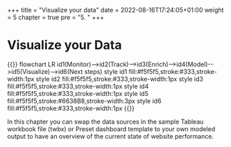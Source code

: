 +++
title = "Visualize your data"
date = 2022-08-16T17:24:05+01:00
weight = 5
chapter = true
pre = "5. "
+++


# Visualize your Data

{{<mermaid>}}
flowchart LR
    id1(Monitor)-->id2(Track)-->id3(Enrich)-->id4(Model)-->id5(Visualize)-->id6(Next steps)
    style id1 fill:#f5f5f5,stroke:#333,stroke-width:1px
    style id2 fill:#f5f5f5,stroke:#333,stroke-width:1px
    style id3 fill:#f5f5f5,stroke:#333,stroke-width:1px
    style id4 fill:#f5f5f5,stroke:#333,stroke-width:1px
    style id5 fill:#f5f5f5,stroke:#6638B8,stroke-width:3px
    style id6 fill:#f5f5f5,stroke:#333,stroke-width:1px
{{</mermaid >}}

In this chapter you can swap the data sources in the sample Tableau workbook file (twbx) or Preset dashboard template to your own modeled output to have an overview of the current state of website performance.
